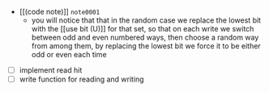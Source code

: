 - [[(code note)]] `note0001`
	- you will notice that that in the random case we replace the lowest bit with the [[use bit (U)]] for that set, so that on each write we switch between odd and even numbered ways, then choose a random way from among them, by replacing the lowest bit we force it to be either odd or even each time
- [ ] implement read hit
- [ ] write function for reading and writing